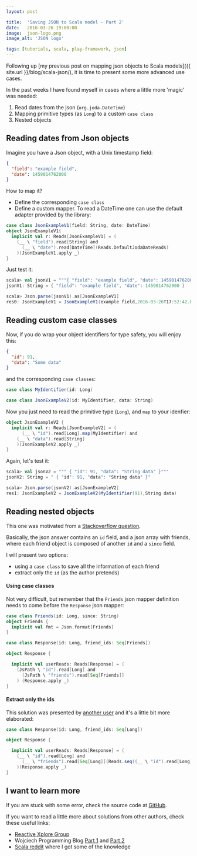 ```yaml
---
layout: post

title:  'Saving JSON to Scala model - Part 2'
date:   2016-03-26 19:00:00
image:  json-logo.png
image_alt: 'JSON logo'

tags: [tutorials, scala, play-framework, json]
---
```

<span class="dropcap">F</span>ollowing up [my previous post on mapping json objects to Scala models]({{ site.url }}/blog/scala-json/), it is time to present some more advanced use cases.

In the past weeks I have found myself in cases where a little more 'magic' was needed:

1. Read dates from the json (`org.joda.DateTime`)
2. Mapping primitive types (as `Long`) to a custom `case class`
3. Nested objects

## Reading dates from Json objects

Imagine you have a Json object, with a Unix timestamp field:

~~~json
{
  "field": "example field",
  "date": 1459014762000
}
~~~

How to map it?

* Define the corresponding `case class`
* Define a custom mapper. To read a DateTime one can use the default adapter provided by the library:

~~~scala
case class JsonExampleV1(field: String, date: DateTime)
object JsonExampleV1{
  implicit val r: Reads[JsonExampleV1] = (
    (__ \ "field").read[String] and
      (__ \ "date").read[DateTime](Reads.DefaultJodaDateReads)
    )(JsonExampleV1.apply _)
}
~~~

Just test it:

~~~scala
scala> val jsonV1 = """{ "field": "example field", "date": 1459014762000 }"""
jsonV1: String = { "field": "example field", "date": 1459014762000 }

scala> Json.parse(jsonV1).as[JsonExampleV1]
res0: JsonExampleV1 = JsonExampleV1(example field,2016-03-26T17:52:42.000Z)
~~~

## Reading custom case classes

Now, if you do wrap your object identifiers for type safety, you will enjoy this:


~~~json
{
  "id": 91,
  "data": "Some data"
}
~~~

and the corresponding `case classes`:

~~~scala
case class MyIdentifier(id: Long)

case class JsonExampleV2(id: MyIdentifier, data: String)
~~~

Now you just need to read the primitive type (`Long`), and `map` to your idenfier:

~~~scala
object JsonExampleV2 {
  implicit val r: Reads[JsonExampleV2] = (
      (__ \ "id").read[Long].map(MyIdentifier) and
    (__ \ "data").read[String]
    )(JsonExampleV2.apply _)
}
~~~

Again, let's test it:

~~~scala
scala> val jsonV2 = """ { "id": 91, "data": "String data" }"""
jsonV2: String = " { "id": 91, "data": "String data" }"

scala> Json.parse(jsonV2).as[JsonExampleV2]
res1: JsonExampleV2 = JsonExampleV2(MyIdentifier(91),String data)
~~~

## Reading nested objects

This one was motivated from a [Stackoverflow question](http://stackoverflow.com/questions/36202938/scala-play-reads-parse-nested-json/36210676).

Basically, the json answer contains an `id` field, and a json array with friends, where each friend object is composed of another `id` and a `since` field.

I will present two options:

* using a `case class` to save all the information of each friend
* extract only the `id` (as the author pretends)

#### Using case classes

Not very difficult, but remember that the `Friends` json mapper definition needs to come before the `Response` json mapper:

~~~scala
case class Friends(id: Long, since: String)
object Friends {
  implicit val fmt = Json.format[Friends]
}

case class Response(id: Long, friend_ids: Seq[Friends])

object Response {

  implicit val userReads: Reads[Response] = (
    (JsPath \ "id").read[Long] and
      (JsPath \ "friends").read[Seq[Friends]]
    ) (Response.apply _)
}
~~~

#### Extract only the ids

This solution was presented by [another user](http://stackoverflow.com/a/36215248/4398050) and it's a little bit more elaborated:

~~~scala
case class Response(id: Long, friend_ids: Seq[Long])

object Response {

  implicit val userReads: Reads[Response] = (
    (__ \ "id").read[Long] and
      (__ \ "friends").read[Seq[Long]](Reads.seq((__ \ "id").read[Long]))
    )(Response.apply _)
}
~~~

## I want to learn more

If you are stuck with some error, check the source code at [GitHub](https://github.com/pedrorijo91/scala-play-json-examples).

If you want to read a little more about solutions from other authors, check these useful links:

* [Reactive Xplore Group](http://reactive.xploregroup.be/blog/13/Play-JSON-in-Scala-intro-and-beyond-the-basics)
* Wojciech Programming Blog [Part 1](http://www.wlangiewicz.com/2016/03/23/json-in-play-framework-techniques-for-making-compatible-mappings/) and [Part 2](http://www.wlangiewicz.com/2016/03/25/json-play-framework-advanced-libraries/)
* [Scala reddit](https://www.reddit.com/r/scala/comments/4bz89a/how_to_correctly_parse_json_to_scala_case_class/) where I got some of the knowledge
